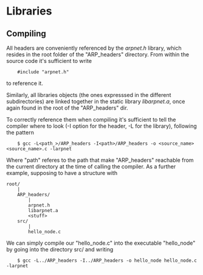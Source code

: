 
# Libraries

## Compiling

All headers are conveniently referenced by the *arpnet.h* library, which resides in the root folder of the "ARP_headers" directory.
From within the source code it's sufficient to write
```
	#include "arpnet.h"
```
to reference it.

Similarly, all libraries objects (the ones expresssed in the different subdirectories) are linked together in the static library
*libarpnet.a*, once again found in the root of the "ARP_headers" dir.

To correctly reference them when compiling it's sufficient to tell the compiler where to look (-I option for the header, 
-L for the library), following the pattern
```
	$ gcc -L<path_>/ARP_headers -I<path>/ARP_headers -o <source_name> <source_name>.c -larpnet

```
Where "path" referes to the path that make "ARP_headers" reachable from the current directory at the time of calling the
compiler. As a further example, supposing to have a structure with 

```
root/
	|
	ARP_headers/
		|
		arpnet.h
		libarpnet.a
		<stuff>
	src/
		|
		hello_node.c
```
We can simply compile our "hello_node.c" into the executable "hello_node" by going into the
directory src/ and writing
```
	$ gcc -L../ARP_headers -I../ARP_headers -o hello_node hello_node.c -larpnet
```
